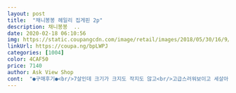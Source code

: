 ```yaml
---
layout: post 
title:  "채니봉봉 헤일리 집게핀 2p" 
description: 채니봉봉  ..
date: 2020-02-18 06:10:56 
img: https://static.coupangcdn.com/image/retail/images/2018/05/30/16/9/3d1a7df8-42dc-425d-9110-6e6d9746c554.jpg 
linkUrl: https://coupa.ng/bpLWPJ 
categories: [1004] 
color: 4CAF50 
price: 7140 
author: Ask View Shop 
cont:  "●구매후기●<br/>7살인데 크기가 크지도 작지도 않고<br/>고급스러워보이고 세살아기하기 예쁘네요<br/>그것빼곤 다 만족해요<br/>그래서 하나는 선물했네요<br/>너무 예뻐요 근데 왜 2개씩 파시나요?<br/>두개는 필요없는뎅... <br/><br/>뒤로 하나로 묶고 포인트 줘도 예쁘고 옆으로 그냥 꽂아줘도 여성스럽고 예뻐요<br/>딱 알맞아요<br/>반 머리를 묶고 그 위에 꽂으라고 줬는데 동생 수업 하고 나오니 딱 하고 있더라구요.<br/> 예뻤어요.<br/> 저도 여자여자한 느낌이라면 해보고 싶던데 워낙 여자여자한 취향은 아니라서 도전을 못하겠네요.<br/> 아기들용으로 많이 구입하시던데 중고생 여자아이에게도 이뻐요.<br/> 두 개를 다 꽂는 건 좀 투머치 같아서 참으라고 하고 나왔네요.<br/> ㅋㅋㅋ<br/>보일 수 있어서 구매를 망설였는데<br/>색상은 아이보리로<br/>생각보다 깔끔하고 예쁘네요^^<br/>선물용으로 구입했어요.<br/> 뜯어보고 싶었지만... <br/> 그럴 수 없어서 그냥 겉포장 상태로 포장만 찍어서 그냥 줬습니다.<br/> 워낙 큰 리본 같은 것을 좋아하고 특히나 레이스를 좋아하는 취향을 가진 아이라서 굉장히 좋아하지 않을까 생각했는데 역시나 엄청 좋아하네요.<br/> 주고나서 같이 뜯어봤는데 상당히 고급져 보여서 더 좋았습니다.<br/><br/>솔직히... <br/> 저도 사용해보고 싶어요.<br/> ㅋㅋㅋㅋㅋ 아... <br/> 도전해볼까요? ㅋ<br/>연베이지쪽에 가까워요<br/>요런 스타일에 핀은 자칫하면 촌스러워<br/>원피스를 즐겨 입는 저희 딸아이에게<br/>참 잘 어울리네요<br/>평소에 여자여자한거 좋아하고<br/>7살인데 크기가 크지도 작지도 않고<br/>고급스러워보이고 세살아기하기 예쁘네요<br/>그것빼곤 다 만족해요<br/>그래서 하나는 선물했네요<br/>너무 예뻐요 근데 왜 2개씩 파시나요?<br/>두개는 필요없는뎅... <br/><br/>뒤로 하나로 묶고 포인트 줘도 예쁘고 옆으로 그냥 꽂아줘도 여성스럽고 예뻐요<br/>딱 알맞아요<br/>반 머리를 묶고 그 위에 꽂으라고 줬는데 동생 수업 하고 나오니 딱 하고 있더라구요.<br/> 예뻤어요.<br/> 저도 여자여자한 느낌이라면 해보고 싶던데 워낙 여자여자한 취향은 아니라서 도전을 못하겠네요.<br/> 아기들용으로 많이 구입하시던데 중고생 여자아이에게도 이뻐요.<br/> 두 개를 다 꽂는 건 좀 투머치 같아서 참으라고 하고 나왔네요.<br/> ㅋㅋㅋ<br/>보일 수 있어서 구매를 망설였는데<br/>색상은 아이보리로<br/>생각보다 깔끔하고 예쁘네요^^<br/>선물용으로 구입했어요.<br/> 뜯어보고 싶었지만... <br/> 그럴 수 없어서 그냥 겉포장 상태로 포장만 찍어서 그냥 줬습니다.<br/> 워낙 큰 리본 같은 것을 좋아하고 특히나 레이스를 좋아하는 취향을 가진 아이라서 굉장히 좋아하지 않을까 생각했는데 역시나 엄청 좋아하네요.<br/> 주고나서 같이 뜯어봤는데 상당히 고급져 보여서 더 좋았습니다.<br/><br/>솔직히... <br/> 저도 사용해보고 싶어요.<br/> ㅋㅋㅋㅋㅋ 아... <br/> 도전해볼까요? ㅋ<br/>연베이지쪽에 가까워요<br/>요런 스타일에 핀은 자칫하면 촌스러워<br/>원피스를 즐겨 입는 저희 딸아이에게<br/>참 잘 어울리네요<br/>평소에 여자여자한거 좋아하고<br/>" 
---
```

